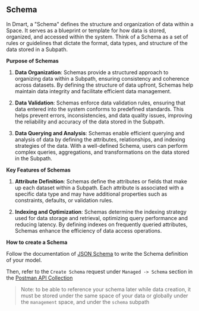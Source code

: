 ## Schema

In Dmart, a "Schema" defines the structure and organization of data within a Space. It serves as a blueprint or template for how data is stored, organized, and accessed within the system. Think of a Schema as a set of rules or guidelines that dictate the format, data types, and structure of the data stored in a Subpath.

**Purpose of Schemas**

1.  **Data Organization**: Schemas provide a structured approach to organizing data within a Subpath, ensuring consistency and coherence across datasets. By defining the structure of data upfront, Schemas help maintain data integrity and facilitate efficient data management.

2.  **Data Validation**: Schemas enforce data validation rules, ensuring that data entered into the system conforms to predefined standards. This helps prevent errors, inconsistencies, and data quality issues, improving the reliability and accuracy of the data stored in the Subpath.

3.  **Data Querying and Analysis**: Schemas enable efficient querying and analysis of data by defining the attributes, relationships, and indexing strategies of the data. With a well-defined Schema, users can perform complex queries, aggregations, and transformations on the data stored in the Subpath.

**Key Features of Schemas**

1.  **Attribute Definition**: Schemas define the attributes or fields that make up each dataset within a Subpath. Each attribute is associated with a specific data type and may have additional properties such as constraints, defaults, or validation rules.

2.  **Indexing and Optimization**: Schemas determine the indexing strategy used for data storage and retrieval, optimizing query performance and reducing latency. By defining indexes on frequently queried attributes, Schemas enhance the efficiency of data access operations.

**How to create a Schema**

Follow the documentation of [JSON Schema](https://json-schema.org/) to write the Schema definition of your model.

Then, refer to the `Create Schema` request under `Managed -> Schema` section in the [Postman API Collection](https://www.postman.com/galactic-desert-723527/workspace/dmart/collection/5491055-c2a1ccd1-6554-4890-b6c8-59b522983e2f)

> Note: to be able to reference your schema later while data creation, it must be stored under the same space of your data or globally under the `management` space, and under the `schema` subpath
